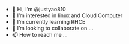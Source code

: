 - 👋 Hi, I’m @justyao810
- 👀 I’m interested in linux and Cloud Computer
- 🌱 I’m currently learning RHCE
- 💞️ I’m looking to collaborate on ...
- 📫 How to reach me ...

<!---
justyao810/justyao810 is a ✨ special ✨ repository because its `README.md` (this file) appears on your GitHub profile.
You can click the Preview link to take a look at your changes.
--->
